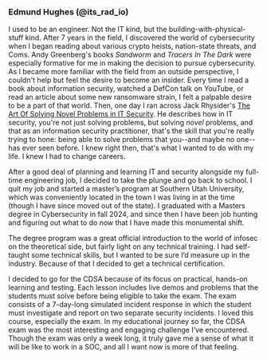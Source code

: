 ### Edmund Hughes (@its_rad_io)

I used to be an engineer. Not the IT kind, but the building-with-physical-stuff kind. After 7 years in the field, I discovered the world of cybersecurity when I began reading about various crypto heists, nation-state threats, and Coms. Andy Greenberg's books *Sandworm* and *Tracers In The Dark* were especially formative for me in making the decision to pursue cybersecurity. As I became more familiar with the field from an outside perspective, I couldn't help but feel the desire to become an insider. Every time I read a book about information security, watched a DefCon talk on YouTube, or read an article about some new ransomware strain, I felt a palpable desire to be a part of that world. Then, one day I ran across Jack Rhysider's [The Art Of Solving Novel Problems in IT Security](https://www.youtube.com/watch?v=wGP1Tm8xyPI). He describes how in IT security, you're not just solving problems, but solving *novel* problems, and that as an information security practitioner, that's the skill that you're really trying to hone: being able to solve problems that you--and maybe no one--has ever seen before. I knew right then, that's what I wanted to do with my life. I knew I had to change careers.

After a good deal of planning and learning IT and security alongside my full-time engineering job, I decided to take the plunge and go back to school. I quit my job and started a master’s program at Southern Utah University, which was conveniently located in the town I was living in at the time (though I have since moved out of the state). I graduated with a Masters degree in Cybersecurity in fall 2024, and since then I have been job hunting and figuring out what to do now that I have made this monumental shift.

The degree program was a great official introduction to the world of infosec on the theoretical side, but fairly light on any technical training. I had self-taught some technical skills, but I wanted to be sure I’d measure up in the industry. Because of that I decided to get a technical certification.

I decided to go for the CDSA because of its focus on practical, hands-on learning and testing. Each lesson includes live demos and problems that the students must solve before being eligible to take the exam. The exam consists of a 7-day-long simulated incident response in which the student must investigate and report on two separate security incidents. I loved this course, especially the exam. In my educational journey so far, the CDSA exam was the most interesting and engaging challenge I’ve encountered. Though the exam was only a week long, it truly gave me a sense of what it will be like to work in a SOC, and all I want now is more of that feeling.